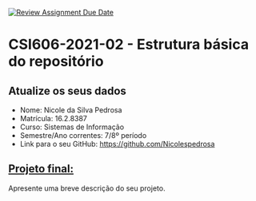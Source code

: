 [![Review Assignment Due Date](https://classroom.github.com/assets/deadline-readme-button-24ddc0f5d75046c5622901739e7c5dd533143b0c8e959d652212380cedb1ea36.svg)](https://classroom.github.com/a/c3McE-pb)
# **CSI606-2021-02 - Estrutura básica do repositório**

## Atualize os seus dados

- Nome: Nicole da Silva Pedrosa
- Matrícula: 16.2.8387
- Curso: Sistemas de Informação 
- Semestre/Ano correntes: 7/8º período
- Link para o seu GitHub: https://github.com/Nicolespedrosa

## [Projeto final:](./Projeto/README.md)

Apresente uma breve descrição do seu projeto.
